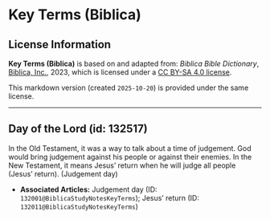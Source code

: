 # Key Terms (Biblica)

## License Information

**Key Terms (Biblica)** is based on and adapted from: _Biblica Bible Dictionary_, [Biblica, Inc.](https://www.biblica.com/), 2023, which is licensed under a [CC BY-SA 4.0 license](https://creativecommons.org/licenses/by-sa/4.0/legalcode.en).

This markdown version (created `2025-10-20`) is provided under the same license.



--------------------------------

## Day of the Lord (id: 132517)

In the Old Testament, it was a way to talk about a time of judgement. God would bring judgement against his people or against their enemies. In the New Testament, it means Jesus’ return when he will judge all people (Jesus’ return). (Judgement day)

* **Associated Articles:** Judgement day (ID: `132001@BiblicaStudyNotesKeyTerms`); Jesus’ return (ID: `132011@BiblicaStudyNotesKeyTerms`)

